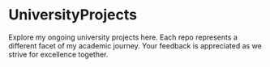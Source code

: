 # UniversityProjects
Explore my ongoing university projects here. Each repo represents a different facet of my academic journey. Your feedback is appreciated as we strive for excellence together.
